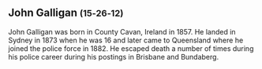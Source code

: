 ## John Galligan <small>(15‑26‑12)</small>

John Galligan was born in County Cavan, Ireland in 1857. He landed in Sydney in 1873 when he was 16 and later came to Queensland where he joined the police force in 1882. He escaped death a number of times during his police career during his postings in Brisbane and Bundaberg.
